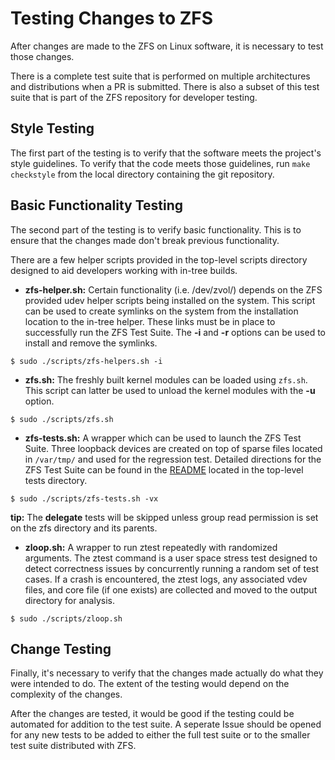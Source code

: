 # Testing Changes to ZFS

After changes are made to the ZFS on Linux software, it is necessary to test those changes.

There is a complete test suite that is performed on multiple architectures and distributions when a PR is submitted.  There is also a subset of this test suite that is part of the ZFS repository for developer testing.

## Style Testing

The first part of the testing is to verify that the software meets the project's style guidelines.  To verify that the code meets those guidelines, run ```make checkstyle``` from the local directory containing the git repository.

## Basic Functionality Testing

The second part of the testing is to verify basic functionality.  This is to ensure that the changes made don't break previous functionality.

There are a few helper scripts provided in the top-level scripts directory designed to aid developers working with in-tree builds.

* **zfs-helper.sh:** Certain functionality (i.e. /dev/zvol/) depends on the ZFS provided udev helper scripts being installed on the system.  This script can be used to create symlinks on the system from the installation location to the in-tree helper.  These links must be in place to successfully run the ZFS Test Suite.  The **-i** and **-r** options can be used to install and remove the symlinks.

```
$ sudo ./scripts/zfs-helpers.sh -i
```

* **zfs.sh:** The freshly built kernel modules can be loaded using `zfs.sh`.  This script can latter be used to unload the kernel modules with the **-u** option.

```
$ sudo ./scripts/zfs.sh
```

* **zfs-tests.sh:** A wrapper which can be used to launch the ZFS Test Suite.  Three loopback devices are created on top of sparse files located in `/var/tmp/` and used for the regression test.  Detailed directions for the ZFS Test Suite can be found in the [README][zts-readme] located in the top-level tests directory.

```
$ sudo ./scripts/zfs-tests.sh -vx
```

**tip:** The **delegate** tests will be skipped unless group read permission is set on the zfs directory and its parents.

* **zloop.sh:** A wrapper to run ztest repeatedly with randomized arguments.  The ztest command is a user space stress test designed to detect correctness issues by concurrently running a random set of test cases.  If a crash is encountered, the ztest logs, any associated vdev files, and core file (if one exists) are collected and moved to the output directory for analysis.

```
$ sudo ./scripts/zloop.sh
```

## Change Testing

Finally, it's necessary to verify that the changes made actually do what they were intended to do.  The extent of the testing would depend on the complexity of the changes.

After the changes are tested, it would be good if the testing could be automated for addition to the test suite.  A seperate Issue should be opened for any new tests to be added to either the full test suite or to the smaller test suite distributed with ZFS.

[zts-readme]: https://github.com/zfsonlinux/zfs/tree/master/tests
